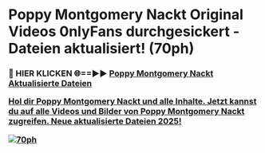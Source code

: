 # Poppy Montgomery Nackt Original Videos 0nlyFans durchgesickert - Dateien aktualisiert! (70ph)

<h3>🔴 HIER KLICKEN 🌐==►► <a href="https://tinyurl.com/h6vf6nb8" rel="nofollow">Poppy Montgomery Nackt Aktualisierte Dateien

Hol dir Poppy Montgomery Nackt und alle Inhalte. Jetzt kannst du auf alle Videos und Bilder von Poppy Montgomery Nackt zugreifen. Neue aktualisierte Dateien 2025!

[![70ph](https://i.imgur.com/sD4kR3V.gif)](https://tinyurl.com/h6vf6nb8)
